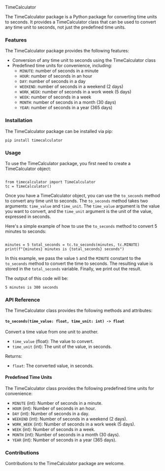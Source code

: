 TimeCalculator

The TimeCalculator package is a Python package for converting time units to seconds. It provides a TimeCalculator class that can be used to convert any time unit to seconds, not just the predefined time units.

### Features

The TimeCalculator package provides the following features:

- Conversion of any time unit to seconds using the TimeCalculator class
- Predefined time units for convenience, including:
  - `MINUTE`: number of seconds in a minute
  - `HOUR`: number of seconds in an hour
  - `DAY`: number of seconds in a day
  - `WEEKEND`: number of seconds in a weekend (2 days)
  - `WORK_WEEK`: number of seconds in a work week (5 days)
  - `WEEK`: number of seconds in a week
  - `MONTH`: number of seconds in a month (30 days)
  - `YEAR`: number of seconds in a year (365 days)

### Installation

The TimeCalculator package can be installed via pip:

```
pip install timecalculator
```

### Usage

To use the TimeCalculator package, you first need to create a TimeCalculator object:

```

from timecalculator import TimeCalculator
tc = TimeCalculator()

```

Once you have a TimeCalculator object, you can use the `to_seconds` method to convert any time unit to seconds. The `to_seconds` method takes two arguments: `time_value` and `time_unit`. The `time_value` argument is the value you want to convert, and the `time_unit` argument is the unit of the value, expressed in seconds.

Here's a simple example of how to use the `to_seconds` method to convert 5 minutes to seconds:

```

minutes = 5 total_seconds = tc.to_seconds(minutes, tc.MINUTE)
print(f"{minutes} minutes is {total_seconds} seconds")

```

In this example, we pass the value `5` and the `MINUTE` constant to the `to_seconds` method to convert the time to seconds. The resulting value is stored in the `total_seconds` variable. Finally, we print out the result.

The output of this code will be:

`5 minutes is 300 seconds`

### API Reference

The TimeCalculator class provides the following methods and attributes:

#### `to_seconds(time_value: float, time_unit: int) -> float`

Convert a time value from one unit to another.

- `time_value` (float): The value to convert.
- `time_unit` (int): The unit of the value, in seconds.

Returns:

- `float`: The converted value, in seconds.

#### Predefined Time Units

The TimeCalculator class provides the following predefined time units for convenience:

- `MINUTE` (int): Number of seconds in a minute.
- `HOUR` (int): Number of seconds in an hour.
- `DAY` (int): Number of seconds in a day.
- `WEEKEND` (int): Number of seconds in a weekend (2 days).
- `WORK_WEEK` (int): Number of seconds in a work week (5 days).
- `WEEK` (int): Number of seconds in a week.
- `MONTH` (int): Number of seconds in a month (30 days).
- `YEAR` (int): Number of seconds in a year (365 days).

### Contributions

Contributions to the TimeCalculator package are welcome.
